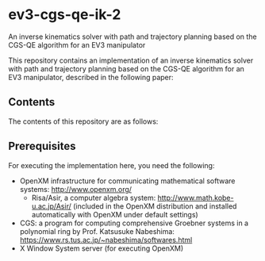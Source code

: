 # ev3-cgs-qe-ik-2
An inverse kinematics solver with path and trajectory planning based on the CGS-QE algorithm for an EV3 manipulator

This repository contains an implementation of an inverse kinematics solver with path and trajectory planning based on the CGS-QE algorithm for an EV3 manipulator, described in the following paper:

## Contents

The contents of this repository are as follows:

## Prerequisites

For executing the implementation here, you need the following:

- OpenXM infrastructure for communicating mathematical software systems: http://www.openxm.org/
    - Risa/Asir, a computer algebra system: http://www.math.kobe-u.ac.jp/Asir/ (included in the OpenXM distribution and installed automatically with OpenXM under default settings)
- CGS: a program for computing comprehensive Groebner systems in a polynomial ring by Prof. Katsusuke Nabeshima: https://www.rs.tus.ac.jp/~nabeshima/softwares.html
- X Window System server (for executing OpenXM)